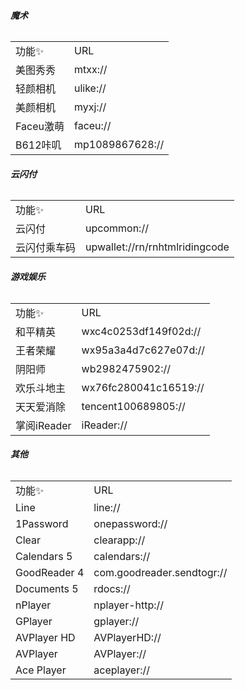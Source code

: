 ###### **魔术**

<table><tbody><tr><td>功能✨</td>
<td>URL</td>
</tr><tr><td>美图秀秀</td>
<td>mtxx://</td>
</tr><tr><td>轻颜相机</td>
<td>ulike://</td>
</tr><tr><td>美颜相机</td>
<td>myxj://</td>
</tr><tr><td>Faceu激萌</td>
<td>faceu://</td>
</tr><tr><td>B612咔叽</td>
<td>mp1089867628://</td>
</tr></tbody></table>

###### **云闪付**

<table><tbody><tr><td>功能✨</td>
<td>URL</td>
</tr><tr><td>云闪付</td>
<td>upcommon://</td>
</tr><tr><td>云闪付乘车码</td>
<td>upwallet://rn/rnhtmlridingcode</td>
</tr></tbody></table>

###### **游戏娱乐**

<table><tbody><tr><td>功能✨</td>
<td>URL</td>
</tr><tr><td>和平精英</td>
<td>wxc4c0253df149f02d://</td>
</tr><tr><td>王者荣耀</td>
<td>wx95a3a4d7c627e07d://</td>
</tr><tr><td>阴阳师</td>
<td>wb2982475902://</td>
</tr><tr><td>欢乐斗地主</td>
<td>wx76fc280041c16519://</td>
</tr><tr><td>天天爱消除</td>
<td>tencent100689805://</td>
</tr><tr><td>掌阅iReader</td>
<td>iReader://</td>
</tr></tbody></table>

###### **其他**

<table><tbody><tr><td>功能✨</td>
<td>URL</td>
</tr><tr><td>Line</td>
<td>line://</td>
</tr><tr><td>1Password</td>
<td>onepassword://</td>
</tr><tr><td>Clear</td>
<td>clearapp://</td>
</tr><tr><td>Calendars 5</td>
<td>calendars://</td>
</tr><tr><td>GoodReader 4</td>
<td>com.goodreader.sendtogr://</td>
</tr><tr><td>Documents 5</td>
<td>rdocs://</td>
</tr><tr><td>nPlayer</td>
<td>nplayer-http://</td>
</tr><tr><td>GPlayer</td>
<td>gplayer://</td>
</tr><tr><td>AVPlayer HD</td>
<td>AVPlayerHD://</td>
</tr><tr><td>AVPlayer</td>
<td>AVPlayer://</td>
</tr><tr><td>Ace Player</td>
<td>aceplayer://</td>
</tr></tbody></table>

